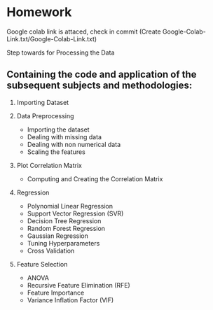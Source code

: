 # Homework
Google colab link is attaced, check in commit (Create Google-Colab-Link.txt/Google-Colab-Link.txt)

Step towards for Processing the Data
## Containing the code and application of the subsequent subjects and methodologies:

1. Importing Dataset
   
2. Data Preprocessing
      - Importing the dataset
      - Dealing with missing data
      - Dealing with non numerical data
      - Scaling the features
        
3. Plot Correlation Matrix
   
      - Computing and Creating the Correlation Matrix
4. Regression
   
      - Polynomial Linear Regression
      - Support Vector Regression (SVR)
      - Decision Tree Regression
      - Random Forest Regression
      - Gaussian Regression
      - Tuning Hyperparameters
      - Cross Validation
        
5. Feature Selection
      - ANOVA
      - Recursive Feature Elimination (RFE)
      - Feature Importance
      - Variance Inflation Factor (VIF)
 
